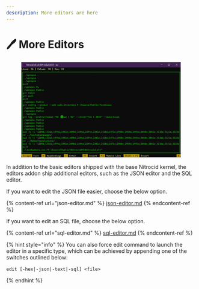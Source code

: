 ```yaml
---
description: More editors are here
---
```


# 🖊️ More Editors

<figure><img src="../../../../.gitbook/assets/017-editortui.png" alt=""><figcaption></figcaption></figure>

In addition to the basic editors shipped with the base Nitrocid kernel, the editors addon ship additional editors, such as the JSON editor and the SQL editor.

If you want to edit the JSON file easier, choose the below option.

{% content-ref url="json-editor.md" %}
[json-editor.md](json-editor.md)
{% endcontent-ref %}

If you want to edit an SQL file, choose the below option.

{% content-ref url="sql-editor.md" %}
[sql-editor.md](sql-editor.md)
{% endcontent-ref %}

{% hint style="info" %}
You can also force edit command to launch the editor in a specific type, which can be achieved by appending one of the switches outlined below:

```
edit [-hex|-json|-text|-sql] <file>
```
{% endhint %}
